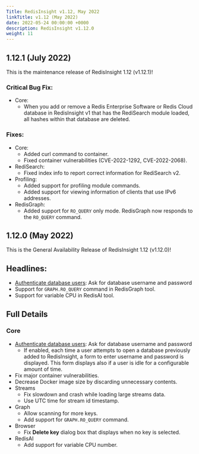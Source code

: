 ```yaml
---
Title: RedisInsight v1.12, May 2022
linkTitle: v1.12 (May 2022)
date: 2022-05-24 00:00:00 +0000
description: RedisInsight v1.12.0
weight: 11
---
```


## 1.12.1 (July 2022)

This is the maintenance release of RedisInsight 1.12 (v1.12.1)!

### Critical Bug Fix:
- Core:
  - When you add or remove a Redis Enterprise Software or Redis Cloud database in RedisInsight v1 that has the RediSearch module loaded, all hashes within that database are deleted.

### Fixes:
- Core:
  - Added curl command to container.
  - Fixed container vulnerabilities (CVE-2022-1292, CVE-2022-2068).
- RediSearch:
  - Fixed index info to report correct information for RediSearch v2.
- Profiling:
  - Added support for profiling module commands.
  - Added support for viewing information of clients that use IPv6 addresses.
- RedisGraph:
  - Added support for `RO_QUERY` only mode. RedisGraph now responds to the `RO_QUERY` command.

## 1.12.0 (May 2022)

This is the General Availability Release of RedisInsight 1.12 (v1.12.0)!

## Headlines:
- [Authenticate database users](https://docs.redis.com/latest/ri/using-redisinsight/auth-database/): Ask for database username and password
- Support for `GRAPH.RO_QUERY` command in RedisGraph tool.
- Support for variable CPU in RedisAI tool.

## Full Details

### Core
- [Authenticate database users](https://docs.redis.com/latest/ri/using-redisinsight/auth-database/): Ask for database username and password
  - If enabled, each time a user attempts to open a database previously added to RedisInsight, a form to enter username and password is displayed. This form displays also if a user is idle for a configurable amount of time.
- Fix major container vulnerabilities.
- Decrease Docker image size by discarding unnecessary contents.
- Streams
  - Fix slowdown and crash while loading large streams data.
  - Use UTC time for stream id timestamp.
- Graph
  - Allow scanning for more keys.
  - Add support for `GRAPH.RO_QUERY` command.
- Browser
  - Fix **Delete key** dialog box that displays when no key is selected.
- RedisAI
  - Add support for variable CPU number.
